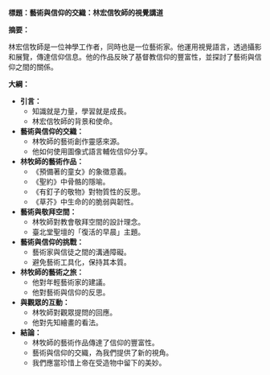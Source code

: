 **標題：藝術與信仰的交織：林宏信牧師的視覺講道**

**摘要：**

林宏信牧師是一位神學工作者，同時也是一位藝術家。他運用視覺語言，透過攝影和展覽，傳達信仰信息。他的作品反映了基督教信仰的豐富性，並探討了藝術與信仰之間的關係。

**大綱：**

* **引言：**
    * 知識就是力量，學習就是成長。
    * 林宏信牧師的背景和使命。
* **藝術與信仰的交織：**
    * 林牧師的藝術創作靈感來源。
    * 他如何使用圖像式語言輔佐信仰分享。
* **林牧師的藝術作品：**
    * 《預備著的童女》的象徵意義。
    * 《聖約》中骨骼的隱喻。
    * 《有釘子的敬物》對物質性的反思。
    * 《草芥》中生命的的脆弱與韌性。
* **藝術與敬拜空間：**
    * 林牧師對教會敬拜空間的設計理念。
    * 臺北堂聖壇的「復活的早晨」主題。
* **藝術與信仰的挑戰：**
    * 藝術家與信徒之間的溝通障礙。
    * 避免藝術工具化，保持其本質。
* **林牧師的藝術之旅：**
    * 他對年輕藝術家的建議。
    * 他對藝術與信仰的反思。
* **與觀眾的互動：**
    * 林牧師對觀眾提問的回應。
    * 他對先知繪畫的看法。
* **結論：**
    * 林牧師的藝術作品傳達了信仰的豐富性。
    * 藝術與信仰的交織，為我們提供了新的視角。
    * 我們應當珍惜上帝在受造物中留下的美妙。